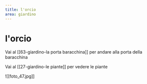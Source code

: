 ```yaml
---
title: l'orcio
area: giardino
---
```

# l'orcio

Vai al [[63-giardino-la porta baracchina]] per andare alla porta della baracchina

Vai al [[27-giardino-le piante]] per vedere le piante

![[foto_47.jpg]]